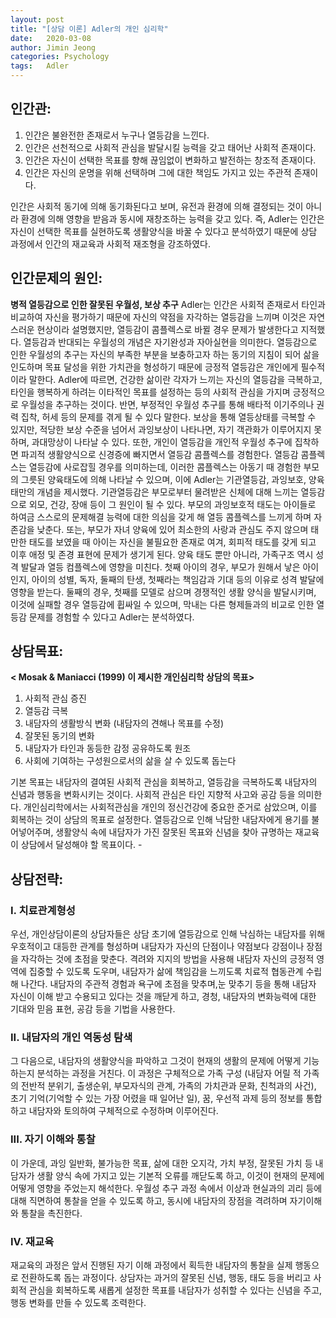 ```yaml
---
layout: post
title: "[상담 이론] Adler의 개인 심리학"
date:   2020-03-08
author: Jimin Jeong
categories: Psychology
tags:	Adler
---
```


 ## 인간관: 
1. 인간은 불완전한 존재로서 누구나 열등감을 느낀다. 
2. 인간은 선천적으로 사회적 관심을 발달시킬 능력을 갖고 태어난 사회적 존재이다. 
3. 인간은 자신이 선택한 목표를 향해 끊임없이 변화하고 발전하는 창조적 존재이다. 
4. 인간은 자신의 운명을 위해 선택하며 그에 대한 책임도 가지고 있는 주관적 존재이다.

인간은 사회적 동기에 의해 동기화된다고 보며, 유전과 환경에 의해 결정되는 것이 아니라 환경에 의해 영향을 받음과 동시에 재창조하는 능력을 갖고 있다. 즉, Adler는 인간은 자신이 선택한 목표를 실현하도록 생활양식을 바꿀 수 있다고 분석하였기 때문에 상담 과정에서 인간의 재교육과 사회적 재조형을 강조하였다.

 ## 인간문제의 원인:
**병적 열등감으로 인한 잘못된 우월성, 보상 추구**
Adler는 인간은 사회적 존재로서 타인과 비교하여 자신을 평가하기 때문에 자신의 약점을 자각하는 열등감을 느끼며 이것은 자연스러운 현상이라 설명했지만, 열등감이 콤플렉스로 바뀔 경우 문제가 발생한다고 지적했다. 열등감과 반대되는 우월성의 개념은 자기완성과 자아실현을 의미한다. 열등감으로 인한 우월성의 추구는 자신의 부족한 부분을 보충하고자 하는 동기의 지침이 되어 삶을 인도하며 목표 달성을 위한 가치관을 형성하기 때문에 긍정적 열등감은 개인에게 필수적이라 말한다. Adler에 따르면, 건강한 삶이란 각자가 느끼는 자신의 열등감을 극복하고, 타인을 행복하게 하려는 이타적인 목표를 설정하는 등의 사회적 관심을 가지며 긍정적으로 우월성을 추구하는 것이다. 반면, 부정적인 우월성 추구를 통해 배타적 이기주의나 권력 집착, 허세 등의 문제를 겪게 될 수 있다 말한다. 보상을 통해 열등상태를 극복할 수 있지만, 적당한 보상 수준을 넘어서 과잉보상이 나타나면, 자기 객관화가 이루어지지 못하며, 과대망상이 나타날 수 있다. 또한, 개인이 열등감을 개인적 우월성 추구에 집착하면 파괴적 생활양식으로 신경증에 빠지면서 열등감 콤플렉스를 경험한다. 열등감 콤플렉스는 열등감에 사로잡힐 경우를 의미하는데, 이러한 콤플렉스는 아동기 때 경험한 부모의 그릇된 양육태도에 의해 나타날 수 있으며, 이에 Adler는 기관열등감, 과잉보호, 양육태만의 개념을 제시했다. 기관열등감은 부모로부터 물려받은 신체에 대해 느끼는 열등감으로 외모, 건강, 장애 등이 그 원인이 될 수 있다. 부모의 과잉보호적 태도는 아이들로 하여금 스스로의 문제해결 능력에 대한 의심을 갖게 해 열등 콤플렉스를 느끼게 하며 자존감을 낮춘다. 또는, 부모가 자녀 양육에 있어 최소한의 사랑과 관심도 주지 않으며 태만한 태도를 보였을 때 아이는 자신을 불필요한 존재로 여겨, 회피적 태도를 갖게 되고 이후 애정 및 존경 표현에 문제가 생기게 된다. 양육 태도 뿐만 아니라, 가족구조 역시 성격 발달과 열등 컴플렉스에 영향을 미친다. 첫째 아이의 경우, 부모가 원해서 낳은 아이인지, 아이의 성별, 독자, 둘째의 탄생, 첫째라는 책임감과 기대 등의 이유로 성격 발달에 영향을 받는다. 둘째의 경우, 첫째를 모델로 삼으며 경쟁적인 생활 양식을 발달시키며, 이것에 실패할 경우 열등감에 휩싸일 수 있으며, 막내는 다른 형제들과의 비교로 인한 열등감 문제를 경험할 수 있다고 Adler는 분석하였다. 

 ## 상담목표: 
**< Mosak & Maniacci (1999) 이 제시한 개인심리학 상담의 목표>**
1. 사회적 관심 증진
2. 열등감 극복
3. 내담자의 생활방식 변화 (내담자의 견해나 목표를 수정)
4. 잘못된 동기의 변화
5. 내담자가 타인과 동등한 감정 공유하도록 원조
6. 사회에 기여하는 구성원으로서의 삶을 살 수 있도록 돕는다

기본 목표는 내담자의 결여된 사회적 관심을 회복하고, 열등감을 극복하도록 내담자의 신념과 행동을 변화시키는 것이다. 사회적 관심은 타인 지향적 사고와 공감 등을 의미한다. 개인심리학에서는 사회적관심을 개인의 정신건강에 중요한 준거로 삼았으며, 이를 회복하는 것이 상담의 목표로 설정한다. 열등감으로 인해 낙담한 내담자에게 용기를 불어넣어주며, 생활양식 속에 내담자가 가진 잘못된 목표와 신념을 찾아 규명하는 재교육이 상담에서 달성해야 할 목표이다. -

## 상담전략: 
### I. 치료관계형성
우선, 개인상담이론의 상담자들은 상담 초기에 열등감으로 인해 낙심하는 내담자를 위해 우호적이고 대등한 관계를 형성하며 내담자가 자신의 단점이나 약점보다 강점이나 장점을 자각하는 것에 초점을 맞춘다. 격려와 지지의 방법을 사용해 내담자 자신의 긍정적 영역에 집중할 수 있도록 도우며, 내담자가 삶에 책임감을 느끼도록 치료적 협동관계 수립해 나간다. 내담자의 주관적 경험과 욕구에 초점을 맞추며,눈 맞추기 등을 통해 내담자 자신이 이해 받고 수용되고 있다는 것을 깨닫게 하고, 경청, 내담자의 변화능력에 대한 기대와 믿음 표현, 공감 등을 기법을 사용한다. 

### II. 내담자의 개인 역동성 탐색
그 다음으로, 내담자의 생활양식을 파악하고 그것이 현재의 생활의 문제에 어떻게 기능하는지 분석하는 과정을 거친다. 이 과정은 구체적으로 가족 구성 (내담자 어릴 적 가족의 전반적 분위기, 출생순위, 부모자식의 관계, 가족의 가치관과 문화, 친척과의 사건), 초기 기억(기억할 수 있는 가장 어렸을 때 일어난 일), 꿈, 우선적 과제 등의 정보를 통합하고 내담자와 토의하여 구체적으로 수정하며 이루어진다. 

### III. 자기 이해와 통찰
이 가운데, 과잉 일반화, 불가능한 목표, 삶에 대한 오지각, 가치 부정, 잘못된 가치 등 내담자가 생활 양식 속에 가지고 있는 기본적 오류를 깨닫도록 하고, 이것이 현재의 문제에 어떻게 영향을 주었는지 해석한다. 우월성 추구 과정 속에서 이상과 현실과의 괴리 등에 대해 직면하여 통찰을 얻을 수 있도록 하고, 동시에 내담자의 장점을 격려하며 자기이해와 통찰을 촉진한다.

### IV. 재교육
재교육의 과정은 앞서 진행된 자기 이해 과정에서 획득한 내담자의 통찰을 실제 행동으로 전환하도록 돕는 과정이다. 상담자는 과거의 잘못된 신념, 행동, 태도 등을 버리고 사회적 관심을 회복하도록 새롭게 설정한 목표를 내담자가 성취할 수 있다는 신념을 주고, 행동 변화를 만들 수 있도록 조력한다. 

